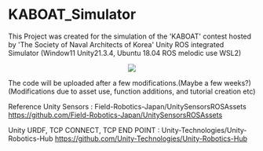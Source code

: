 # KABOAT_Simulator
This Project was created for the simulation of the 'KABOAT' contest hosted by 'The Society of Naval Architects of Korea'
Unity ROS integrated Simulator (Window11 Unity21.3.4, Ubuntu 18.04 ROS melodic use WSL2)

<p align="center">
  <img src="https://github.com/WinterRat/KABOAT_Simulator/assets/126951066/7147876d-cc2a-402d-8581-b4ca9b85dd7e">
</p>

The code will be uploaded after a few modifications.(Maybe a few weeks?)
(Modifications due to asset use, function additions, and tutorial creation etc)

Reference
Unity Sensors : Field-Robotics-Japan/UnitySensorsROSAssets
https://github.com/Field-Robotics-Japan/UnitySensorsROSAssets

Unity URDF, TCP CONNECT, TCP END POINT : Unity-Technologies/Unity-Robotics-Hub
https://github.com/Unity-Technologies/Unity-Robotics-Hub
